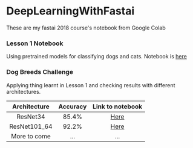 # DeepLearningWithFastai
These are my fastai 2018 course's notebook from Google Colab

### Lesson 1 Notebook
Using pretrained models for classifying dogs and cats.
Notebook is [here](https://github.com/neelkamalsb/DeepLearningWithFastai/blob/master/Lesson1FULL%20(1).ipynb)
  
### Dog Breeds Challenge
Applying thing learnt in Lesson 1 and checking results with different architectures.

| Architecture        | Accuracy          | Link to notebook  |
|:-------------------:|:-----------------:|:-----------------:|
| ResNet34            |        85.4%      | [Here](https://github.com/neelkamalsb/DeepLearningWithFastai/blob/master/DogBreedsChallenge/ResNet34.ipynb) |
| ResNet101_64     | 92.2%      |   [Here](https://github.com/neelkamalsb/DeepLearningWithFastai/blob/master/DogBreedsChallenge/ResNext101_64.ipynb) |
| More to come|... |...|
